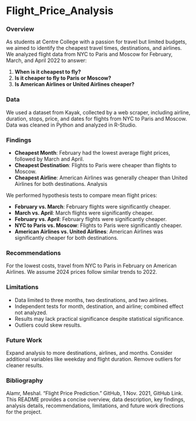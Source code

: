 # Flight_Price_Analysis

### Overview
As students at Centre College with a passion for travel but limited budgets, we aimed to identify the cheapest travel times, destinations, and airlines. We analyzed flight data from NYC to Paris and Moscow for February, March, and April 2022 to answer:

1. **When is it cheapest to fly?**
2. **Is it cheaper to fly to Paris or Moscow?**
3. **Is American Airlines or United Airlines cheaper?**
   
### Data
We used a dataset from Kayak, collected by a web scraper, including airline, duration, stops, price, and dates for flights from NYC to Paris and Moscow. Data was cleaned in Python and analyzed in R-Studio.

### Findings
- **Cheapest Month**: February had the lowest average flight prices, followed by March and April.
- **Cheapest Destination**: Flights to Paris were cheaper than flights to Moscow.
- **Cheapest Airline**: American Airlines was generally cheaper than United Airlines for both destinations.
Analysis

We performed hypothesis tests to compare mean flight prices:
- **February vs. March**: February flights were significantly cheaper.
- **March vs. April**: March flights were significantly cheaper.
- **February vs. April**: February flights were significantly cheaper.
- **NYC to Paris vs. Moscow**: Flights to Paris were significantly cheaper.
- **American Airlines vs. United Airlines**: American Airlines was significantly cheaper for both destinations.

### Recommendations
For the lowest costs, travel from NYC to Paris in February on American Airlines. We assume 2024 prices follow similar trends to 2022.

### Limitations
- Data limited to three months, two destinations, and two airlines.
- Independent tests for month, destination, and airline; combined effect not analyzed.
- Results may lack practical significance despite statistical significance.
- Outliers could skew results.

### Future Work
Expand analysis to more destinations, airlines, and months. Consider additional variables like weekday and flight duration. Remove outliers for cleaner results.


### Bibliography
Alamr, Meshal. “Flight Price Prediction.” GitHub, 1 Nov. 2021, GitHub Link.
This README provides a concise overview, data description, key findings, analysis details, recommendations, limitations, and future work directions for the project.







